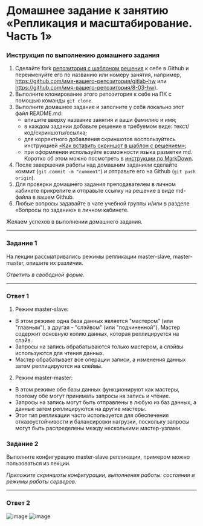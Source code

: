 # Домашнее задание к занятию «Репликация и масштабирование. Часть 1»

### Инструкция по выполнению домашнего задания

1. Сделайте fork [репозитория c шаблоном решения](https://github.com/netology-code/sys-pattern-homework) к себе в Github и переименуйте его по названию или номеру занятия, например, https://github.com/имя-вашего-репозитория/gitlab-hw или https://github.com/имя-вашего-репозитория/8-03-hw).
2. Выполните клонирование этого репозитория к себе на ПК с помощью команды `git clone`.
3. Выполните домашнее задание и заполните у себя локально этот файл README.md:
   - впишите вверху название занятия и ваши фамилию и имя;
   - в каждом задании добавьте решение в требуемом виде: текст/код/скриншоты/ссылка;
   - для корректного добавления скриншотов воспользуйтесь инструкцией [«Как вставить скриншот в шаблон с решением»](https://github.com/netology-code/sys-pattern-homework/blob/main/screen-instruction.md);
   - при оформлении используйте возможности языка разметки md. Коротко об этом можно посмотреть в [инструкции по MarkDown](https://github.com/netology-code/sys-pattern-homework/blob/main/md-instruction.md).
4. После завершения работы над домашним заданием сделайте коммит (`git commit -m "comment"`) и отправьте его на Github (`git push origin`).
5. Для проверки домашнего задания преподавателем в личном кабинете прикрепите и отправьте ссылку на решение в виде md-файла в вашем Github.
6. Любые вопросы задавайте в чате учебной группы и/или в разделе «Вопросы по заданию» в личном кабинете.

Желаем успехов в выполнении домашнего задания.

---

### Задание 1

На лекции рассматривались режимы репликации master-slave, master-master, опишите их различия.

*Ответить в свободной форме.*

---

### Ответ 1

1. Режим master-slave:
- В этом режиме одна база данных является "мастером" (или "главным"), а другая - "слэйвом" (или "подчиненной"). Мастер содержит основную копию данных, которая реплицируется на слэйв.
- Запросы на запись обрабатываются только мастером, а слэйвы используются для чтения данных.
- Мастер обрабатывает все операции записи, а изменения данных затем реплицируются на слейвы.

2. Режим master-master:
- В этом режиме обе базы данных функционируют как мастеры, поэтому обе могут принимать запросы на запись и чтение.
- Запросы на запись могут быть отправлены в любую из баз данных, а данные затем реплицируются на другие мастеры.
- Этот тип репликации часто используется для обеспечения отказоустойчивости и балансировки нагрузки, поскольку запросы могут быть распределены между несколькими мастер-узлами.

### Задание 2

Выполните конфигурацию master-slave репликации, примером можно пользоваться из лекции.

*Приложите скриншоты конфигурации, выполнения работы: состояния и режимы работы серверов.*

---

### Ответ 2

![image](https://github.com/bezymel/sdb-homeworks/assets/129361495/e438d7ce-b0dc-4284-8ba4-c9c99cbd61c9)
![image](https://github.com/bezymel/sdb-homeworks/assets/129361495/2239fc0c-4d17-4321-b91a-49ced91f2c86)

